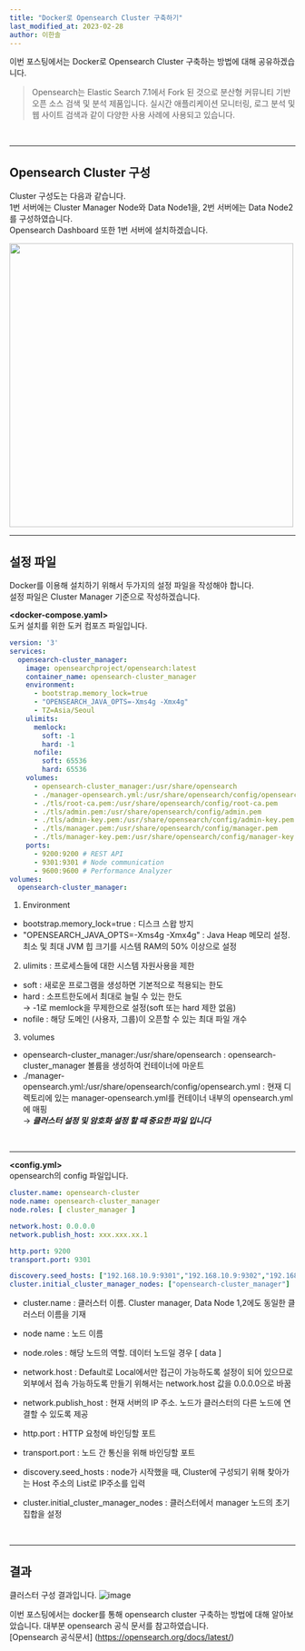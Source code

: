 ```yaml
---
title: "Docker로 Opensearch Cluster 구축하기"
last_modified_at: 2023-02-28
author: 이한솔
---
```


이번 포스팅에서는 Docker로 Opensearch Cluster 구축하는 방법에 대해 공유하겠습니다.

> Opensearch는 Elastic Search 7.1에서 Fork 된 것으로 분산형 커뮤니티 기반 오픈 소스 검색 및 분석 제품입니다. 실시간 애플리케이션 모니터링, 로그 분석 및 웹 사이트 검색과 같이 다양한 사용 사례에 사용되고 있습니다.

<br>

---

## Opensearch Cluster 구성
Cluster 구성도는 다음과 같습니다. <br>
1번 서버에는 Cluster Manager Node와 Data Node1을, 2번 서버에는 Data Node2를 구성하였습니다. <br>
Opensearch Dashboard 또한 1번 서버에 설치하겠습니다.

<img src="https://user-images.githubusercontent.com/96156882/221719523-a5773918-f9a2-44c0-b4ef-2ba70363de47.png" width="500">

<br>

---

## 설정 파일
Docker를 이용해 설치하기 위해서 두가지의 설정 파일을 작성해야 합니다.<br>
설정 파일은 Cluster Manager 기준으로 작성하겠습니다. <br>

**<docker-compose.yaml>** <br>
도커 설치를 위한 도커 컴포즈 파일입니다.

```yaml
version: '3'
services:
  opensearch-cluster_manager:
    image: opensearchproject/opensearch:latest
    container_name: opensearch-cluster_manager
    environment:
      - bootstrap.memory_lock=true
      - "OPENSEARCH_JAVA_OPTS=-Xms4g -Xmx4g"
      - TZ=Asia/Seoul
    ulimits:
      memlock:
        soft: -1
        hard: -1
      nofile:
        soft: 65536 
        hard: 65536
    volumes:
      - opensearch-cluster_manager:/usr/share/opensearch
      - ./manager-opensearch.yml:/usr/share/opensearch/config/opensearch.yml
      - ./tls/root-ca.pem:/usr/share/opensearch/config/root-ca.pem
      - ./tls/admin.pem:/usr/share/opensearch/config/admin.pem
      - ./tls/admin-key.pem:/usr/share/opensearch/config/admin-key.pem
      - ./tls/manager.pem:/usr/share/opensearch/config/manager.pem
      - ./tls/manager-key.pem:/usr/share/opensearch/config/manager-key.pem
    ports:
      - 9200:9200 # REST API
      - 9301:9301 # Node communication
      - 9600:9600 # Performance Analyzer
volumes:
  opensearch-cluster_manager:

```
1. Environment
- bootstrap.memory_lock=true : 디스크 스왑 방지
- "OPENSEARCH_JAVA_OPTS=-Xms4g -Xmx4g" : Java Heap 메모리 설정. 최소 및 최대 JVM 힙 크기를 시스템 RAM의 50% 이상으로 설정

2. ulimits : 프로세스들에 대한 시스템 자원사용을 제한
- soft : 새로운 프로그램을 생성하면 기본적으로 적용되는 한도 
- hard : 소프트한도에서 최대로 늘릴 수 있는 한도 <br>
  → -1로 memlock을 무제한으로 설정(soft 또는 hard 제한 없음)
- nofile : 해당 도메인 (사용자, 그룹)이 오픈할 수 있는 최대 파일 개수

3. volumes
- opensearch-cluster_manager:/usr/share/opensearch : opensearch-cluster_manager 볼륨을 생성하여 컨테이너에 마운트
- ./manager-opensearch.yml:/usr/share/opensearch/config/opensearch.yml : 현재 디렉토리에 있는 manager-opensearch.yml를 컨테이너 내부의 opensearch.yml에 매핑 <br>
  → _**클러스터 설정 및 암호화 설정 할 때 중요한 파일 입니다**_

<br>

---

**<config.yml>** <br>
opensearch의 config 파일입니다.

```yml
cluster.name: opensearch-cluster
node.name: opensearch-cluster_manager
node.roles: [ cluster_manager ]

network.host: 0.0.0.0
network.publish_host: xxx.xxx.xx.1

http.port: 9200
transport.port: 9301

discovery.seed_hosts: ["192.168.10.9:9301","192.168.10.9:9302","192.168.10.112:9300"]
cluster.initial_cluster_manager_nodes: ["opensearch-cluster_manager"]

```

- cluster.name : 클러스터 이름. Cluster manager, Data Node 1,2에도 동일한 클러스터 이름을 기재
- node name : 노드 이름
- node.roles : 해당 노드의 역할. 데이터 노드일 경우 [ data ]

- network.host : Default로 Local에서만 접근이 가능하도록 설정이 되어 있으므로 외부에서 접속 가능하도록 만들기 위해서는 network.host 값을 0.0.0.0으로 바꿈
- network.publish_host : 현재 서버의 IP 주소. 노드가 클러스터의 다른 노드에 연결할 수 있도록 제공
- http.port : HTTP 요청에 바인딩할 포트
- transport.port : 노드 간 통신을 위해 바인딩할 포트
- discovery.seed_hosts : node가 시작했을 때, Cluster에 구성되기 위해 찾아가는 Host 주소의 List로 IP주소를 입력
- cluster.initial_cluster_manager_nodes : 클러스터에서 manager 노드의 초기 집합을 설정

<br>

---

## 결과
클러스터 구성 결과입니다.
![image](https://user-images.githubusercontent.com/96156882/221735354-9ab46c80-d70d-4680-bc6a-917225f4941e.png)


이번 포스팅에서는 docker를 통해 opensearch cluster 구축하는 방법에 대해 알아보았습니다. 대부분 opensearch 공식 문서를 참고하였습니다. <br>
[Opensearch 공식문서] (https://opensearch.org/docs/latest/)